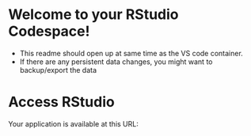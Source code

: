 # Welcome to your RStudio Codespace!
- This readme should open up at same time as the VS code container. 
- If there are any persistent data changes, you might want to backup/export the data 

# Access RStudio
Your application is available at this URL:
